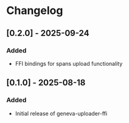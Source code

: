 # Changelog

## [0.2.0] - 2025-09-24

### Added
- FFI bindings for spans upload functionality

## [0.1.0] - 2025-08-18

### Added
- Initial release of geneva-uploader-ffi
